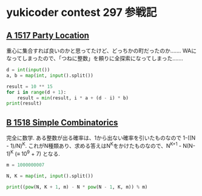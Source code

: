 # yukicoder contest 297 参戦記

## [A 1517 Party Location](https://yukicoder.me/problems/no/1517)

重心に集合すれば良いのかと思ってたけど、どっちかの町だったのか……. WAになってしまったので、「つねに整数」を頼りに全探索になってしまった…….

```python
d = int(input())
a, b = map(int, input().split())

result = 10 ** 15
for i in range(d + 1):
    result = min(result, i * a + (d - i) * b)
print(result)
```

## [B 1518 Simple Combinatorics](https://yukicoder.me/problems/no/1518)

完全に数学. ある整数が出る確率は、1から出ない確率を引いたものなので 1-((N - 1)/N)<sup>K</sup>. これがN種類あり、求める答えはN<sup>K</sup>をかけたものなので、N<sup>K+1</sup> - N(N-1)<sup>K</sup> (≡ 10<sup>9</sup> + 7) となる.

```python
m = 1000000007

N, K = map(int, input().split())

print((pow(N, K + 1, m) - N * pow(N - 1, K, m)) % m)
```
